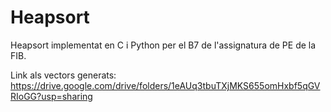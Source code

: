 # Heapsort
Heapsort implementat en C i Python per el B7 de l'assignatura de PE de la FIB.

Link als vectors generats: https://drive.google.com/drive/folders/1eAUq3tbuTXjMKS655omHxbf5qGVRIoGG?usp=sharing
